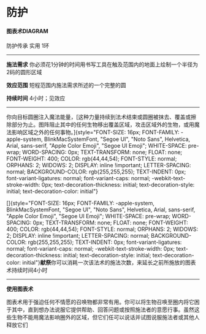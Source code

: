 # 防护

#### 图表术DIAGRAM

防护传承 实用 1环

------------------------------------------------------------------------

**施法需求**
你必须花1分钟的时间用书写工具在触及范围内的地面上绘制一个半径为2码的圆形区域

**效应范围** 短程范围内施法需求所述的一个完整的圆

**持续时间** 4小时；见效应

------------------------------------------------------------------------

你向目标圆圈注入魔法能量，[这种力量持续到法术结束或圆圈被抹去、覆盖或擦除部分为止。图阵阻止其中的任何生物移出覆盖区域，攻击区域外的生物，或用魔法影响区域之外的任何事物。]{style="FONT-SIZE: 16px; FONT-FAMILY: -apple-system, BlinkMacSystemFont, \"Segoe UI\", \"Noto Sans\", Helvetica, Arial, sans-serif, \"Apple Color Emoji\", \"Segoe UI Emoji\"; WHITE-SPACE: pre-wrap; WORD-SPACING: 0px; TEXT-TRANSFORM: none; FLOAT: none; FONT-WEIGHT: 400; COLOR: rgb(44,44,54); FONT-STYLE: normal; ORPHANS: 2; WIDOWS: 2; DISPLAY: inline !important; LETTER-SPACING: normal; BACKGROUND-COLOR: rgb(255,255,255); TEXT-INDENT: 0px; font-variant-ligatures: normal; font-variant-caps: normal; -webkit-text-stroke-width: 0px; text-decoration-thickness: initial; text-decoration-style: initial; text-decoration-color: initial"}

[]{style="FONT-SIZE: 16px; FONT-FAMILY: -apple-system, BlinkMacSystemFont, \"Segoe UI\", \"Noto Sans\", Helvetica, Arial, sans-serif, \"Apple Color Emoji\", \"Segoe UI Emoji\"; WHITE-SPACE: pre-wrap; WORD-SPACING: 0px; TEXT-TRANSFORM: none; FLOAT: none; FONT-WEIGHT: 400; COLOR: rgb(44,44,54); FONT-STYLE: normal; ORPHANS: 2; WIDOWS: 2; DISPLAY: inline !important; LETTER-SPACING: normal; BACKGROUND-COLOR: rgb(255,255,255); TEXT-INDENT: 0px; font-variant-ligatures: normal; font-variant-caps: normal; -webkit-text-stroke-width: 0px; text-decoration-thickness: initial; text-decoration-style: initial; text-decoration-color: initial"}**献祭**你可以消耗一次该法术的施法次数，来延长之前所施放的图表术持续时间4小时

------------------------------------------------------------------------

**使用图表术**

图表术用于强迫任何不情愿的召唤物都非常有用。你可以将生物召唤至圈内将它困于其中，直到想办法说服它提供帮助、回答问题或按照施法者的意愿行事。虽然这些生物不能用魔法影响圈外的区域，但它们任可以说话并试图说服施法者或其他人释放它们
